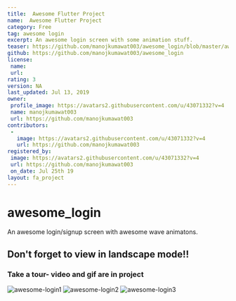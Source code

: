 ```yaml
---
title:  Awesome Flutter Project
name:  Awesome Flutter Project
category: Free
tag: awesome login
excerpt: An awesome login screen with some animation stuff.
teaser: https://github.com/manojkumawat003/awesome_login/blob/master/awesome_login.gif
github: https://github.com/manojkumawat003/awesome_login
license:
 name: 
 url: 
rating: 3
version: NA
last_updated: Jul 13, 2019
owner:
 profile_image: https://avatars2.githubusercontent.com/u/43071332?v=4
 name: manojkumawat003
 url: https://github.com/manojkumawat003
contributors:
 -
   image: https://avatars2.githubusercontent.com/u/43071332?v=4
   url: https://github.com/manojkumawat003
registered_by:
 image: https://avatars2.githubusercontent.com/u/43071332?v=4
 url: https://github.com/manojkumawat003
 on_date: Jul 25th 19
layout: fa_project
---
```

# awesome_login

An awesome login/signup screen with awesome wave animatons.


## Don't forget to view in landscape mode!! 

### Take a tour- video and gif are in project


![awesome-login1](https://user-images.githubusercontent.com/43071332/61171550-97162880-a596-11e9-928e-2b6ef1d58b50.jpg)
![awesome-login2](https://user-images.githubusercontent.com/43071332/61171551-97aebf00-a596-11e9-86ac-bd23167d9f2d.jpg)
![awesome-login3](https://user-images.githubusercontent.com/43071332/61171552-98475580-a596-11e9-8dd1-c9ff1eba1c9e.jpg)

